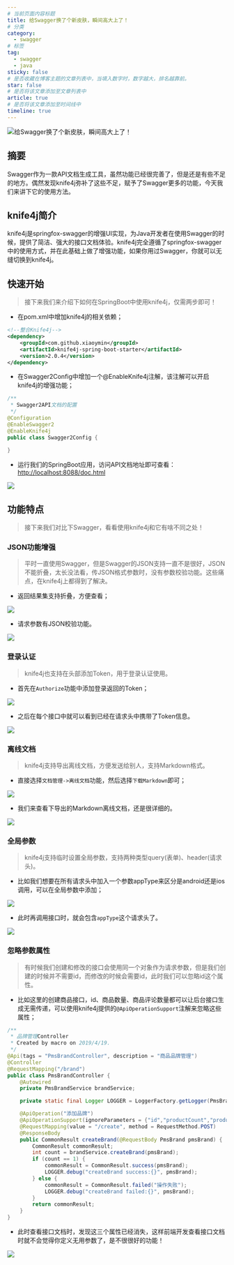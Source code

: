 ```yaml
---
# 当前页面内容标题
title: 给Swagger换了个新皮肤，瞬间高大上了！
# 分类
category:
  - swagger
# 标签
tag: 
  - swagger
  - java
sticky: false
# 是否收藏在博客主题的文章列表中，当填入数字时，数字越大，排名越靠前。
star: false
# 是否将该文章添加至文章列表中
article: true
# 是否将该文章添加至时间线中
timeline: true
---
```


![给Swagger换了个新皮肤，瞬间高大上了！](https://p1-jj.byteimg.com/tos-cn-i-t2oaga2asx/gold-user-assets/2020/7/21/1737177a64d41711~tplv-t2oaga2asx-zoom-crop-mark:1512:1512:1512:851.awebp)

## 摘要

Swagger作为一款API文档生成工具，虽然功能已经很完善了，但是还是有些不足的地方。偶然发现knife4j弥补了这些不足，赋予了Swagger更多的功能，今天我们来讲下它的使用方法。

## knife4j简介

knife4j是springfox-swagger的增强UI实现，为Java开发者在使用Swagger的时候，提供了简洁、强大的接口文档体验。knife4j完全遵循了springfox-swagger中的使用方式，并在此基础上做了增强功能，如果你用过Swagger，你就可以无缝切换到knife4j。

## 快速开始

> 接下来我们来介绍下如何在SpringBoot中使用knife4j，仅需两步即可！

- 在pom.xml中增加knife4j的相关依赖；

```xml
<!--整合Knife4j-->
<dependency>
    <groupId>com.github.xiaoymin</groupId>
    <artifactId>knife4j-spring-boot-starter</artifactId>
    <version>2.0.4</version>
</dependency>

```

- 在Swagger2Config中增加一个@EnableKnife4j注解，该注解可以开启knife4j的增强功能；

```java
/**
 * Swagger2API文档的配置
 */
@Configuration
@EnableSwagger2
@EnableKnife4j
public class Swagger2Config {
    
}

```

- 运行我们的SpringBoot应用，访问API文档地址即可查看：[http://localhost:8088/doc.html](https://link.juejin.cn/?target=http%3A%2F%2Flocalhost%3A8088%2Fdoc.html "http://localhost:8088/doc.html")

![](https://p1-jj.byteimg.com/tos-cn-i-t2oaga2asx/gold-user-assets/2020/7/21/173717630ea2df3f~tplv-t2oaga2asx-zoom-in-crop-mark:4536:0:0:0.awebp)

## 功能特点

> 接下来我们对比下Swagger，看看使用knife4j和它有啥不同之处！

### JSON功能增强

> 平时一直使用Swagger，但是Swagger的JSON支持一直不是很好，JSON不能折叠，太长没法看，传JSON格式参数时，没有参数校验功能。这些痛点，在knife4j上都得到了解决。

- 返回结果集支持折叠，方便查看；

![](https://p1-jj.byteimg.com/tos-cn-i-t2oaga2asx/gold-user-assets/2020/7/21/173717630eeda0a1~tplv-t2oaga2asx-zoom-in-crop-mark:4536:0:0:0.awebp)

- 请求参数有JSON校验功能。

![](https://p1-jj.byteimg.com/tos-cn-i-t2oaga2asx/gold-user-assets/2020/7/21/17371763135991bc~tplv-t2oaga2asx-zoom-in-crop-mark:4536:0:0:0.awebp)

### 登录认证

> knife4j也支持在头部添加Token，用于登录认证使用。

- 首先在`Authorize`功能中添加登录返回的Token；

![](https://p1-jj.byteimg.com/tos-cn-i-t2oaga2asx/gold-user-assets/2020/7/21/1737176313aeae53~tplv-t2oaga2asx-zoom-in-crop-mark:4536:0:0:0.awebp)

- 之后在每个接口中就可以看到已经在请求头中携带了Token信息。

![](https://p1-jj.byteimg.com/tos-cn-i-t2oaga2asx/gold-user-assets/2020/7/21/1737176315cdfd58~tplv-t2oaga2asx-zoom-in-crop-mark:4536:0:0:0.awebp)

### 离线文档

> knife4j支持导出离线文档，方便发送给别人，支持Markdown格式。

- 直接选择`文档管理->离线文档`功能，然后选择`下载Markdown`即可；

![](https://p1-jj.byteimg.com/tos-cn-i-t2oaga2asx/gold-user-assets/2020/7/21/17371763168356a6~tplv-t2oaga2asx-zoom-in-crop-mark:4536:0:0:0.awebp)

- 我们来查看下导出的Markdown离线文档，还是很详细的。

![](https://p1-jj.byteimg.com/tos-cn-i-t2oaga2asx/gold-user-assets/2020/7/21/173717633cf0716b~tplv-t2oaga2asx-zoom-in-crop-mark:4536:0:0:0.awebp)

### 全局参数

> knife4j支持临时设置全局参数，支持两种类型query(表单)、header(请求头)。

- 比如我们想要在所有请求头中加入一个参数appType来区分是android还是ios调用，可以在全局参数中添加；

![](https://p1-jj.byteimg.com/tos-cn-i-t2oaga2asx/gold-user-assets/2020/7/21/173717633a08ef99~tplv-t2oaga2asx-zoom-in-crop-mark:4536:0:0:0.awebp)

- 此时再调用接口时，就会包含`appType`这个请求头了。

![](https://p1-jj.byteimg.com/tos-cn-i-t2oaga2asx/gold-user-assets/2020/7/21/173717633fec30ef~tplv-t2oaga2asx-zoom-in-crop-mark:4536:0:0:0.awebp)

### 忽略参数属性

> 有时候我们创建和修改的接口会使用同一个对象作为请求参数，但是我们创建的时候并不需要id，而修改的时候会需要id，此时我们可以忽略id这个属性。

- 比如这里的创建商品接口，id、商品数量、商品评论数量都可以让后台接口生成无需传递，可以使用knife4j提供的`@ApiOperationSupport`注解来忽略这些属性；

```java
/**
 * 品牌管理Controller
 * Created by macro on 2019/4/19.
 */
@Api(tags = "PmsBrandController", description = "商品品牌管理")
@Controller
@RequestMapping("/brand")
public class PmsBrandController {
    @Autowired
    private PmsBrandService brandService;

    private static final Logger LOGGER = LoggerFactory.getLogger(PmsBrandController.class);

    @ApiOperation("添加品牌")
    @ApiOperationSupport(ignoreParameters = {"id","productCount","productCommentCount"})
    @RequestMapping(value = "/create", method = RequestMethod.POST)
    @ResponseBody
    public CommonResult createBrand(@RequestBody PmsBrand pmsBrand) {
        CommonResult commonResult;
        int count = brandService.createBrand(pmsBrand);
        if (count == 1) {
            commonResult = CommonResult.success(pmsBrand);
            LOGGER.debug("createBrand success:{}", pmsBrand);
        } else {
            commonResult = CommonResult.failed("操作失败");
            LOGGER.debug("createBrand failed:{}", pmsBrand);
        }
        return commonResult;
    }
}

```

- 此时查看接口文档时，发现这三个属性已经消失，这样前端开发查看接口文档时就不会觉得你定义无用参数了，是不很很好的功能！

![](https://p1-jj.byteimg.com/tos-cn-i-t2oaga2asx/gold-user-assets/2020/7/21/17371763446c4c88~tplv-t2oaga2asx-zoom-in-crop-mark:4536:0:0:0.awebp)


